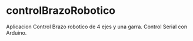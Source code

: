 # controlBrazoRobotico
Aplicacion Control Brazo robotico de 4 ejes y una garra.
Control Serial con Arduino.

